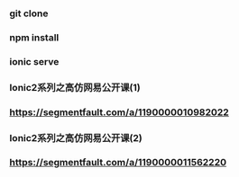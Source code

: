 ### git clone
### npm install
### ionic serve
### Ionic2系列之高仿网易公开课(1)
### https://segmentfault.com/a/1190000010982022
### Ionic2系列之高仿网易公开课(2)
### https://segmentfault.com/a/1190000011562220
